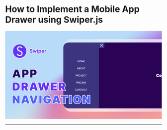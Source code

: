# How to Implement a Mobile App Drawer using Swiper.js

![thumbnail](thumbnail.png)

---------------------------
